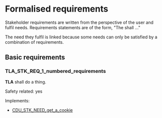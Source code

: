 # Formalised requirements

Stakeholder requirements are written from the perspective of the user and
fulfil needs.
Requirements statements are of the form, "The <entity> shall ..."

The need they fulfil is linked because some needs can only be satisfied by a
combination of requirements.

## Basic requirements

### TLA_STK_REQ_1_numbered_requirements

**TLA** shall do a thing.

Safety related: yes

Implements:

- [CDU_STK_NEED_get_a_cookie](#cdu_stk_need_get_a_cookie)
